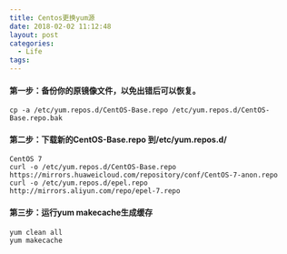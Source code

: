 ```yaml
---
title: Centos更换yum源
date: 2018-02-02 11:12:48
layout: post
categories:
  - Life
tags:
---
```


#### 第一步：备份你的原镜像文件，以免出错后可以恢复。

````
cp -a /etc/yum.repos.d/CentOS-Base.repo /etc/yum.repos.d/CentOS-Base.repo.bak

````

#### 第二步：下载新的CentOS-Base.repo 到/etc/yum.repos.d/
````
CentOS 7
curl -o /etc/yum.repos.d/CentOS-Base.repo https://mirrors.huaweicloud.com/repository/conf/CentOS-7-anon.repo
curl -o /etc/yum.repos.d/epel.repo http://mirrors.aliyun.com/repo/epel-7.repo
````
<!-- more --> 


#### 第三步：运行yum makecache生成缓存
````
yum clean all
yum makecache
````
